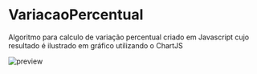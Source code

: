 # VariacaoPercentual
Algoritmo para calculo de variação percentual criado em Javascript cujo resultado é ilustrado em gráfico utilizando o ChartJS

![preview](https://user-images.githubusercontent.com/101433692/187328107-3819c30e-348f-497f-8c23-35cac91431e4.jpg)
